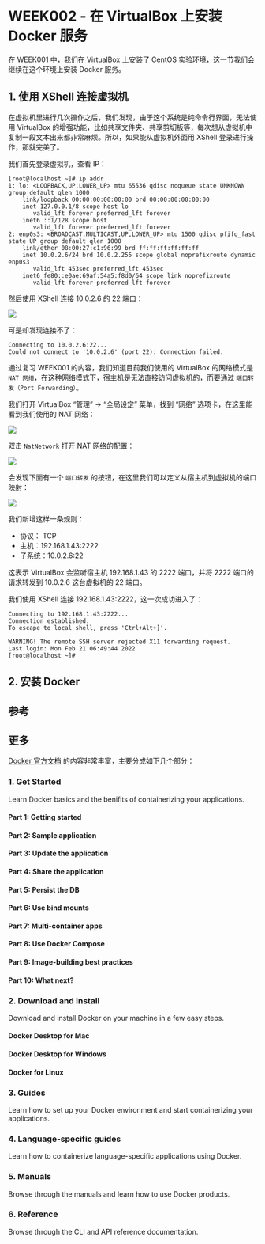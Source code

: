 # WEEK002 - 在 VirtualBox 上安装 Docker 服务

在 WEEK001 中，我们在 VirtualBox 上安装了 CentOS 实验环境，这一节我们会继续在这个环境上安装 Docker 服务。

## 1. 使用 XShell 连接虚拟机

在虚拟机里进行几次操作之后，我们发现，由于这个系统是纯命令行界面，无法使用 VirtualBox 的增强功能，比如共享文件夹、共享剪切板等，每次想从虚拟机中复制一段文本出来都非常麻烦。所以，如果能从虚拟机外面用 XShell 登录进行操作，那就完美了。

我们首先登录虚拟机，查看 IP：

```
[root@localhost ~]# ip addr
1: lo: <LOOPBACK,UP,LOWER_UP> mtu 65536 qdisc noqueue state UNKNOWN group default qlen 1000
    link/loopback 00:00:00:00:00:00 brd 00:00:00:00:00:00
    inet 127.0.0.1/8 scope host lo
       valid_lft forever preferred_lft forever
    inet6 ::1/128 scope host 
       valid_lft forever preferred_lft forever
2: enp0s3: <BROADCAST,MULTICAST,UP,LOWER_UP> mtu 1500 qdisc pfifo_fast state UP group default qlen 1000
    link/ether 08:00:27:c1:96:99 brd ff:ff:ff:ff:ff:ff
    inet 10.0.2.6/24 brd 10.0.2.255 scope global noprefixroute dynamic enp0s3
       valid_lft 453sec preferred_lft 453sec
    inet6 fe80::e0ae:69af:54a5:f8d0/64 scope link noprefixroute 
       valid_lft forever preferred_lft forever
```

然后使用 XShell 连接 10.0.2.6 的 22 端口：

![](./images/xshell-docker-1.png)

可是却发现连接不了：

```
Connecting to 10.0.2.6:22...
Could not connect to '10.0.2.6' (port 22): Connection failed.
```

通过复习 WEEK001 的内容，我们知道目前我们使用的 VirtualBox 的网络模式是 `NAT 网络`，在这种网络模式下，宿主机是无法直接访问虚拟机的，而要通过 `端口转发（Port Forwarding）`。

我们打开 VirtualBox “管理” -> “全局设定” 菜单，找到 “网络” 选项卡，在这里能看到我们使用的 NAT 网络：

![](./images/virtualbox-network-setting.png)

双击 `NatNetwork` 打开 NAT 网络的配置：

![](./images/virtualbox-network-setting-2.png)

会发现下面有一个 `端口转发` 的按钮，在这里我们可以定义从宿主机到虚拟机的端口映射：

![](./images/virtualbox-nat-port-forwarding.png)

我们新增这样一条规则：

* 协议： TCP
* 主机：192.168.1.43:2222
* 子系统：10.0.2.6:22

这表示 VirtualBox 会监听宿主机 192.168.1.43 的 2222 端口，并将 2222 端口的请求转发到 10.0.2.6 这台虚拟机的 22 端口。

我们使用 XShell 连接 192.168.1.43:2222，这一次成功进入了：

```
Connecting to 192.168.1.43:2222...
Connection established.
To escape to local shell, press 'Ctrl+Alt+]'.

WARNING! The remote SSH server rejected X11 forwarding request.
Last login: Mon Feb 21 06:49:44 2022
[root@localhost ~]#
```

## 2. 安装 Docker



## 参考

## 更多

[Docker 官方文档](https://docs.docker.com/) 的内容非常丰富，主要分成如下几个部分：

### 1. Get Started

Learn Docker basics and the benifits of containerizing your applications.

#### Part 1: Getting started
#### Part 2: Sample application
#### Part 3: Update the application
#### Part 4: Share the application
#### Part 5: Persist the DB
#### Part 6: Use bind mounts
#### Part 7: Multi-container apps
#### Part 8: Use Docker Compose
#### Part 9: Image-building best practices
#### Part 10: What next?

### 2. Download and install

Download and install Docker on your machine in a few easy steps.

#### Docker Desktop for Mac
#### Docker Desktop for Windows
#### Docker for Linux

### 3. Guides

Learn how to set up your Docker environment and start containerizing your applications.

### 4. Language-specific guides

Learn how to containerize language-specific applications using Docker.

### 5. Manuals

Browse through the manuals and learn how to use Docker products.

### 6. Reference

Browse through the CLI and API reference documentation.
